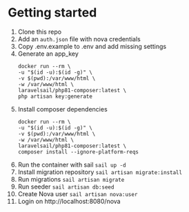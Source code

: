 # Getting started

1. Clone this repo
2. Add an `auth.json` file with nova credentials
3. Copy .env.example to .env and add missing settings
4. Generate an app_key
   ```
   docker run --rm \
   -u "$(id -u):$(id -g)" \
   -v $(pwd):/var/www/html \
   -w /var/www/html \
   laravelsail/php81-composer:latest \
   php artisan key:generate
   ``` 
5. Install composer dependencies 
   ```
   docker run --rm \
   -u "$(id -u):$(id -g)" \
   -v $(pwd):/var/www/html \
   -w /var/www/html \
   laravelsail/php81-composer:latest \
   composer install --ignore-platform-reqs
   ```
6. Run the container with sail `sail up -d`
7. Install migration repository `sail artisan migrate:install`
8. Run migrations `sail artisan migrate`
9. Run seeder `sail artisan db:seed`
10. Create Nova user `sail artisan nova:user`
11. Login on http://localhost:8080/nova
